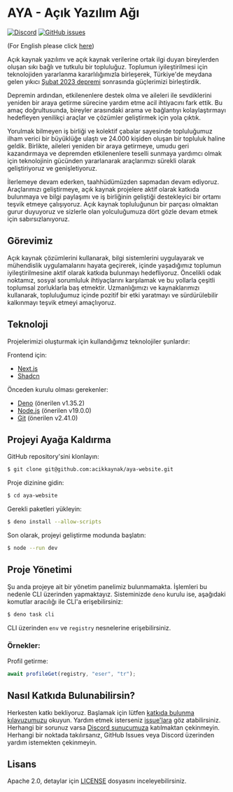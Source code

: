 # AYA - Açık Yazılım Ağı

[![Discord](https://img.shields.io/discord/1072074800622739476?color=7289da&logo=discord&logoColor=white)](https://discord.gg/itdepremyardim)
[![GitHub issues](https://img.shields.io/github/issues/eser/aya-website)](https://github.com/eser/aya-website/issues)

(For English please click [here](README.en.md))

Açık kaynak yazılımı ve açık kaynak verilerine ortak ilgi duyan bireylerden oluşan sıkı bağlı ve tutkulu bir topluluğuz.
Toplumun iyileştirilmesi için teknolojiden yararlanma kararlılığımızla birleşerek, Türkiye'de meydana gelen yıkıcı
[Şubat 2023 depremi](https://en.wikipedia.org/wiki/2023_Turkey%E2%80%93Syria_earthquake) sonrasında güçlerimizi
birleştirdik.

Depremin ardından, etkilenenlere destek olma ve aileleri ile sevdiklerini yeniden bir araya getirme sürecine yardım etme
acil ihtiyacını fark ettik. Bu amaç doğrultusunda, bireyler arasındaki arama ve bağlantıyı kolaylaştırmayı hedefleyen
yenilikçi araçlar ve çözümler geliştirmek için yola çıktık.

Yorulmak bilmeyen iş birliği ve kolektif çabalar sayesinde topluluğumuz ilham verici bir büyüklüğe ulaştı ve 24.000
kişiden oluşan bir topluluk haline geldik. Birlikte, aileleri yeniden bir araya getirmeye, umudu geri kazandırmaya ve
depremden etkilenenlere teselli sunmaya yardımcı olmak için teknolojinin gücünden yararlanarak araçlarımızı sürekli
olarak geliştiriyoruz ve genişletiyoruz.

İlerlemeye devam ederken, taahhüdümüzden sapmadan devam ediyoruz. Araçlarımızı geliştirmeye, açık kaynak projelere aktif
olarak katkıda bulunmaya ve bilgi paylaşımı ve iş birliğinin geliştiği destekleyici bir ortamı teşvik etmeye
çalışıyoruz. Açık kaynak topluluğunun bir parçası olmaktan gurur duyuyoruz ve sizlerle olan yolculuğumuza dört gözle
devam etmek için sabırsızlanıyoruz.

## Görevimiz

Açık kaynak çözümlerini kullanarak, bilgi sistemlerini uygulayarak ve mühendislik uygulamalarını hayata geçirerek,
içinde yaşadığımız toplumun iyileştirilmesine aktif olarak katkıda bulunmayı hedefliyoruz. Öncelikli odak noktamız,
sosyal sorumluluk ihtiyaçlarını karşılamak ve bu yollarla çeşitli toplumsal zorluklarla baş etmektir. Uzmanlığımızı ve
kaynaklarımızı kullanarak, topluluğumuz içinde pozitif bir etki yaratmayı ve sürdürülebilir kalkınmayı teşvik etmeyi
amaçlıyoruz.

## Teknoloji

Projelerimizi oluşturmak için kullandığımız teknolojiler şunlardır:

Frontend için:

- [Next.js](https://nextjs.org)
- [Shadcn](https://shadcn/ui)

Önceden kurulu olması gerekenler:

- [Deno](https://deno.land) (önerilen v1.35.2)
- [Node.js](https://nodejs.org) (önerilen v19.0.0)
- [Git](https://git-scm.com/) (önerilen v2.41.0)

## Projeyi Ayağa Kaldırma

GitHub repository'sini klonlayın:

```bash
$ git clone git@github.com:acikkaynak/aya-website.git
```

Proje dizinine gidin:

```bash
$ cd aya-website
```

Gerekli paketleri yükleyin:

```bash
$ deno install --allow-scripts
```

Son olarak, projeyi geliştirme modunda başlatın:

```bash
$ node --run dev
```

## Proje Yönetimi

Şu anda projeye ait bir yönetim panelimiz bulunmamakta. İşlemleri bu nedenle CLI üzerinden yapmaktayız. Sisteminizde
`deno` kurulu ise, aşağıdaki komutlar aracılığı ile CLI'a erişebilirsiniz:

```bash
$ deno task cli
```

CLI üzerinden `env` ve `registry` nesnelerine erişebilirsiniz.

### Örnekler:

Profil getirme:

```js
await profileGet(registry, "eser", "tr");
```

## Nasıl Katkıda Bulunabilirsin?

Herkesten katkı bekliyoruz. Başlamak için lütfen [katkıda bulunma kılavuzumuzu](CONTRIBUTING.md) okuyun. Yardım etmek
isterseniz [issue'lara](https://github.com/eser/aya-website/issues) göz atabilirsiniz. Herhangi bir sorunuz varsa
[Discord sunucumuza](https://discord.gg/itdepremyardim) katılmaktan çekinmeyin. Herhangi bir noktada takılırsanız,
GitHub Issues veya Discord üzerinden yardım istemekten çekinmeyin.

## Lisans

Apache 2.0, detaylar için [LICENSE](LICENSE) dosyasını inceleyebilirsiniz.

